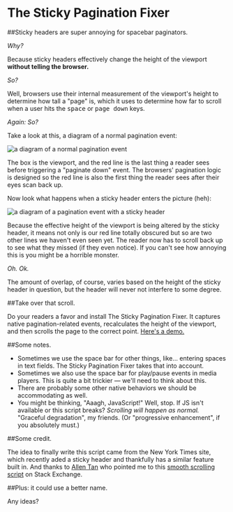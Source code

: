 # The Sticky Pagination Fixer

##Sticky headers are super annoying for spacebar paginators.
	
_Why?_

Because sticky headers effectively change the height of the viewport <strong>without telling the browser.</strong>

_So?_

Well, browsers use their internal measurement of the viewport's height to determine how tall a "page" is, which it uses to determine how far to scroll when a user hits the <kbd>space</kbd> or <kbd>page down</kbd> keys.

_Again: So?_

Take a look at this, a diagram of a normal pagination event:

![a diagram of a normal pagination event](https://github.com/murtaugh/sticky-pagination-fixer/blob/master/demo-assets/img/figure-1.png?raw=true)

The box is the viewport, and the red line is the last thing a reader sees before triggering a "paginate down" event. The browsers' pagination logic is designed so the red line is also the first thing the reader sees after their eyes scan back up.

Now look what happens when a sticky header enters the picture (heh):

![a diagram of a pagination event with a sticky header](https://github.com/murtaugh/sticky-pagination-fixer/blob/master/demo-assets/img/figure-2.png?raw=true)

Because the effective height of the viewport is being altered by the sticky header, it means not only is our red line totally obscured but so are two other lines we haven't even seen yet. The reader now has to scroll back up to see what they missed (if they even notice). If you can't see how annoying this is you might be a horrible monster.

_Oh. Ok._

The amount of overlap, of course, varies based on the height of the sticky header in question, but the header will never not interfere to some degree.

##Take over that scroll.

Do your readers a favor and install The Sticky Pagination Fixer. It captures native pagination-related events, recalculates the height of the viewport, and then scrolls the page to the correct point. <a href="http://murtaugh.github.io/sticky-pagination-fixer/">Here's a demo.</a>

##Some notes.

* Sometimes we use the space bar for other things, like... entering spaces in text fields. The Sticky Pagination Fixer takes that into account.
* Sometimes we also use the space bar for play/pause events in media players. This is quite a bit trickier — we'll need to think about this.
* There are probably some other native behaviors we should be accommodating as well.
* You might be thinking, "Aaagh, JavaScript!" Well, stop. If JS isn't available or this script breaks? _Scrolling will happen as normal._ "Graceful degradation", my friends. (Or "progressive enhancement", if you absolutely must.)

</ul>

##Some credit.

The idea to finally write this script came from the New York Times site, which recently aded a sticky header and thankfully has a similar feature built in. And thanks to <a href="https://twitter.com/tealtan/status/426142449451683840">Allen Tan</a> who pointed me to this <a href="http://codereview.stackexchange.com/questions/13111/smooth-page-scrolling-in-javascript">smooth scrolling script</a> on Stack Exchange.

##Plus: it could use a better name.

Any ideas?